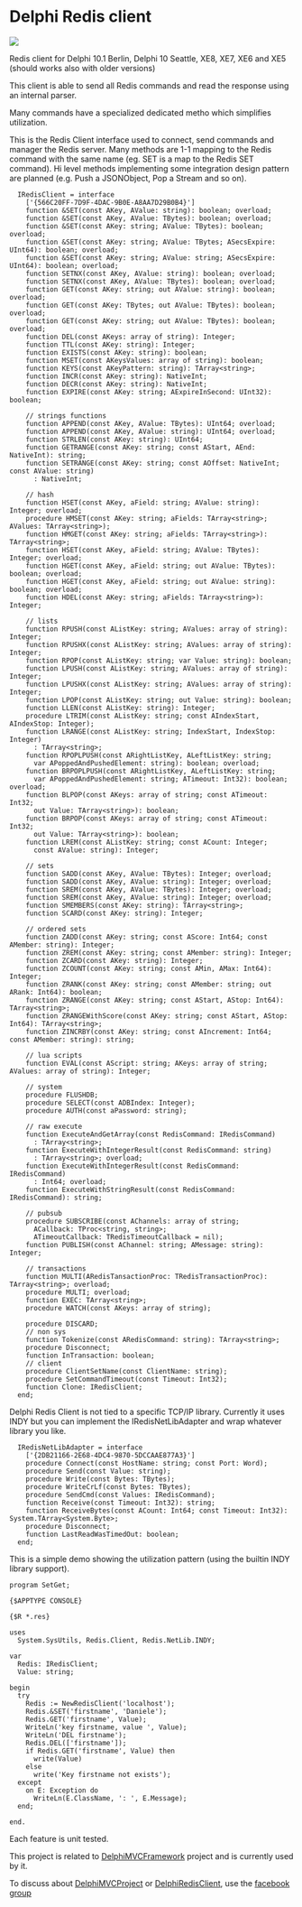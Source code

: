 Delphi Redis client
=================
![](https://github.com/danieleteti/delphiredisclient/blob/master/docs/redisclientlogo.png)

Redis client for Delphi 10.1 Berlin, Delphi 10 Seattle, XE8, XE7, XE6 and XE5 (should works also with older versions)


This client is able to send all Redis commands and read the response using an internal parser. 

Many commands have a specialized dedicated metho which simplifies utilization.

This is the Redis Client interface used to connect, send commands and manager the Redis server. Many methods are 1-1 mapping to the Redis command with the same name (eg. SET is a map to the Redis SET command). Hi level methods implementing some integration design pattern are planned (e.g. Push a JSONObject, Pop a Stream and so on).

```Delphi
  IRedisClient = interface
    ['{566C20FF-7D9F-4DAC-9B0E-A8AA7D29B0B4}']
    function &SET(const AKey, AValue: string): boolean; overload;
    function &SET(const AKey, AValue: TBytes): boolean; overload;
    function &SET(const AKey: string; AValue: TBytes): boolean; overload;
    function &SET(const AKey: string; AValue: TBytes; ASecsExpire: UInt64): boolean; overload;
    function &SET(const AKey: string; AValue: string; ASecsExpire: UInt64): boolean; overload;
    function SETNX(const AKey, AValue: string): boolean; overload;
    function SETNX(const AKey, AValue: TBytes): boolean; overload;
    function GET(const AKey: string; out AValue: string): boolean; overload;
    function GET(const AKey: TBytes; out AValue: TBytes): boolean; overload;
    function GET(const AKey: string; out AValue: TBytes): boolean; overload;
    function DEL(const AKeys: array of string): Integer;
    function TTL(const AKey: string): Integer;
    function EXISTS(const AKey: string): boolean;
    function MSET(const AKeysValues: array of string): boolean;
    function KEYS(const AKeyPattern: string): TArray<string>;
    function INCR(const AKey: string): NativeInt;
    function DECR(const AKey: string): NativeInt;
    function EXPIRE(const AKey: string; AExpireInSecond: UInt32): boolean;

    // strings functions
    function APPEND(const AKey, AValue: TBytes): UInt64; overload;
    function APPEND(const AKey, AValue: string): UInt64; overload;
    function STRLEN(const AKey: string): UInt64;
    function GETRANGE(const AKey: string; const AStart, AEnd: NativeInt): string;
    function SETRANGE(const AKey: string; const AOffset: NativeInt; const AValue: string)
      : NativeInt;

    // hash
    function HSET(const AKey, aField: string; AValue: string): Integer; overload;
    procedure HMSET(const AKey: string; aFields: TArray<string>; AValues: TArray<string>);
    function HMGET(const AKey: string; aFields: TArray<string>): TArray<string>;
    function HSET(const AKey, aField: string; AValue: TBytes): Integer; overload;
    function HGET(const AKey, aField: string; out AValue: TBytes): boolean; overload;
    function HGET(const AKey, aField: string; out AValue: string): boolean; overload;
    function HDEL(const AKey: string; aFields: TArray<string>): Integer;

    // lists
    function RPUSH(const AListKey: string; AValues: array of string): Integer;
    function RPUSHX(const AListKey: string; AValues: array of string): Integer;
    function RPOP(const AListKey: string; var Value: string): boolean;
    function LPUSH(const AListKey: string; AValues: array of string): Integer;
    function LPUSHX(const AListKey: string; AValues: array of string): Integer;
    function LPOP(const AListKey: string; out Value: string): boolean;
    function LLEN(const AListKey: string): Integer;
    procedure LTRIM(const AListKey: string; const AIndexStart, AIndexStop: Integer);
    function LRANGE(const AListKey: string; IndexStart, IndexStop: Integer)
      : TArray<string>;
    function RPOPLPUSH(const ARightListKey, ALeftListKey: string;
      var APoppedAndPushedElement: string): boolean; overload;
    function BRPOPLPUSH(const ARightListKey, ALeftListKey: string;
      var APoppedAndPushedElement: string; ATimeout: Int32): boolean; overload;
    function BLPOP(const AKeys: array of string; const ATimeout: Int32;
      out Value: TArray<string>): boolean;
    function BRPOP(const AKeys: array of string; const ATimeout: Int32;
      out Value: TArray<string>): boolean;
    function LREM(const AListKey: string; const ACount: Integer;
      const AValue: string): Integer;

    // sets
    function SADD(const AKey, AValue: TBytes): Integer; overload;
    function SADD(const AKey, AValue: string): Integer; overload;
    function SREM(const AKey, AValue: TBytes): Integer; overload;
    function SREM(const AKey, AValue: string): Integer; overload;
    function SMEMBERS(const AKey: string): TArray<string>;
    function SCARD(const AKey: string): Integer;

    // ordered sets
    function ZADD(const AKey: string; const AScore: Int64; const AMember: string): Integer;
    function ZREM(const AKey: string; const AMember: string): Integer;
    function ZCARD(const AKey: string): Integer;
    function ZCOUNT(const AKey: string; const AMin, AMax: Int64): Integer;
    function ZRANK(const AKey: string; const AMember: string; out ARank: Int64): boolean;
    function ZRANGE(const AKey: string; const AStart, AStop: Int64): TArray<string>;
    function ZRANGEWithScore(const AKey: string; const AStart, AStop: Int64): TArray<string>;
    function ZINCRBY(const AKey: string; const AIncrement: Int64; const AMember: string): string;

    // lua scripts
    function EVAL(const AScript: string; AKeys: array of string; AValues: array of string): Integer;

    // system
    procedure FLUSHDB;
    procedure SELECT(const ADBIndex: Integer);
    procedure AUTH(const aPassword: string);

    // raw execute
    function ExecuteAndGetArray(const RedisCommand: IRedisCommand)
      : TArray<string>;
    function ExecuteWithIntegerResult(const RedisCommand: string)
      : TArray<string>; overload;
    function ExecuteWithIntegerResult(const RedisCommand: IRedisCommand)
      : Int64; overload;
    function ExecuteWithStringResult(const RedisCommand: IRedisCommand): string;
    
    // pubsub
    procedure SUBSCRIBE(const AChannels: array of string;
      ACallback: TProc<string, string>;
      ATimeoutCallback: TRedisTimeoutCallback = nil);
    function PUBLISH(const AChannel: string; AMessage: string): Integer;
    
    // transactions
    function MULTI(ARedisTansactionProc: TRedisTransactionProc): TArray<string>; overload;
    procedure MULTI; overload;
    function EXEC: TArray<string>;
    procedure WATCH(const AKeys: array of string);

    procedure DISCARD;
    // non sys
    function Tokenize(const ARedisCommand: string): TArray<string>;
    procedure Disconnect;
    function InTransaction: boolean;
    // client
    procedure ClientSetName(const ClientName: string);
    procedure SetCommandTimeout(const Timeout: Int32);
    function Clone: IRedisClient;
  end;

  ```

Delphi Redis Client is not tied to a specific TCP/IP library. Currently it uses INDY but you can implement the IRedisNetLibAdapter and wrap whatever library you like.


```Delphi
  IRedisNetLibAdapter = interface
    ['{2DB21166-2E68-4DC4-9870-5DCCAAE877A3}']
    procedure Connect(const HostName: string; const Port: Word);
    procedure Send(const Value: string);
    procedure Write(const Bytes: TBytes);
    procedure WriteCrLf(const Bytes: TBytes);
    procedure SendCmd(const Values: IRedisCommand);
    function Receive(const Timeout: Int32): string;
    function ReceiveBytes(const ACount: Int64; const Timeout: Int32): System.TArray<System.Byte>;
    procedure Disconnect;
    function LastReadWasTimedOut: boolean;
  end;
```


This is a simple demo showing the utilization pattern (using the builtin INDY library support).

```Delphi
program SetGet;

{$APPTYPE CONSOLE}

{$R *.res}

uses
  System.SysUtils, Redis.Client, Redis.NetLib.INDY;

var
  Redis: IRedisClient;
  Value: string;

begin
  try
    Redis := NewRedisClient('localhost');
    Redis.&SET('firstname', 'Daniele');
    Redis.GET('firstname', Value);
    WriteLn('key firstname, value ', Value);
    WriteLn('DEL firstname');
    Redis.DEL(['firstname']);
    if Redis.GET('firstname', Value) then
      write(Value)
    else
      write('Key firstname not exists');
  except
    on E: Exception do
      WriteLn(E.ClassName, ': ', E.Message);
  end;

end.
```


Each feature is unit tested.

This project is related to [DelphiMVCFramework](https://github.com/danieleteti/delphimvcframework) project and is currently used by it.

To discuss about [DelphiMVCProject](https://github.com/danieleteti/delphimvcframework) or [DelphiRedisClient](https://github.com/danieleteti/delphiredisclient), use the [facebook group](https://www.facebook.com/groups/delphimvcframework/)

